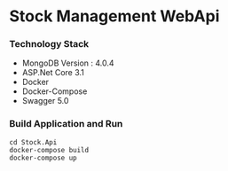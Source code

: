 # Stock Management WebApi 
### Technology Stack

- MongoDB  Version : 4.0.4
- ASP.Net Core 3.1
- Docker
- Docker-Compose
- Swagger 5.0

### Build Application and Run
```shell
cd Stock.Api
docker-compose build
docker-compose up
```
